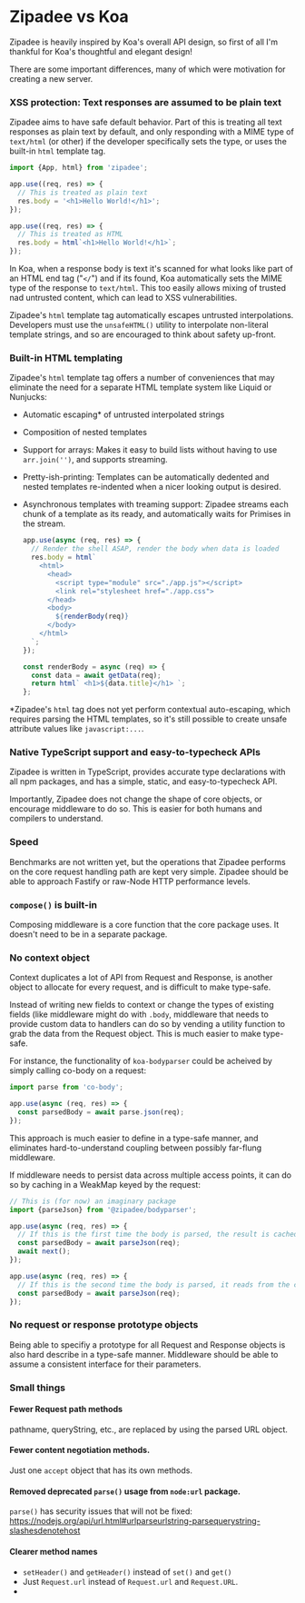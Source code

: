 # Zipadee vs Koa

Zipadee is heavily inspired by Koa's overall API design, so first of all I'm thankful for Koa's thoughtful and elegant design!

There are some important differences, many of which were motivation for creating a new server.

### XSS protection: Text responses are assumed to be plain text

Zipadee aims to have safe default behavior. Part of this is treating all text responses as plain text by default, and only responding with a MIME type of `text/html` (or other) if the developer specifically sets the type, or uses the built-in `html` template tag.

```ts
import {App, html} from 'zipadee';

app.use((req, res) => {
  // This is treated as plain text
  res.body = '<h1>Hello World!</h1>';
});

app.use((req, res) => {
  // This is treated as HTML
  res.body = html`<h1>Hello World!</h1>`;
});
```

In Koa, when a response body is text it's scanned for what looks like part of an HTML end tag ("`</`") and if its found, Koa automatically sets the MIME type of the response to `text/html`. This too easily allows mixing of trusted nad untrusted content, which can lead to XSS vulnerabilities.

Zipadee's `html` template tag automatically escapes untrusted interpolations. Developers must use the `unsafeHTML()` utility to interpolate non-literal template strings, and so are encouraged to think about safety up-front.

### Built-in HTML templating

Zipadee's `html` template tag offers a number of conveniences that may eliminate the need for a separate HTML template system like Liquid or Nunjucks:

- Automatic escaping\* of untrusted interpolated strings
- Composition of nested templates
- Support for arrays: Makes it easy to build lists without having to use `arr.join('')`, and supports streaming.
- Pretty-ish-printing: Templates can be automatically dedented and nested templates re-indented when a nicer looking output is desired.
- Asynchronous templates with treaming support: Zipadee streams each chunk of a template as its ready, and automatically waits for Primises in the stream.

  ```ts
  app.use(async (req, res) => {
    // Render the shell ASAP, render the body when data is loaded
    res.body = html`
      <html>
        <head>
          <script type="module" src="./app.js"></script>
          <link rel="stylesheet href="./app.css">
        </head>
        <body>
          ${renderBody(req)}
        </body>
      </html>
    `;
  });

  const renderBody = async (req) => {
    const data = await getData(req);
    return html` <h1>${data.title}</h1> `;
  };
  ```

\*Zipadee's `html` tag does not yet perform contextual auto-escaping, which requires parsing the HTML templates, so it's still possible to create unsafe attribute values like `javascript:...`.

### Native TypeScript support and easy-to-typecheck APIs

Zipadee is written in TypeScript, provides accurate type declarations with all npm packages, and has a simple, static, and easy-to-typecheck API.

Importantly, Zipadee does not change the shape of core objects, or encourage middleware to do so. This is easier for both humans and compilers to understand.

### Speed

Benchmarks are not written yet, but the operations that Zipadee performs on the core request handling path are kept very simple. Zipadee should be able to approach Fastify or raw-Node HTTP performance levels.

### `compose()` is built-in

Composing middleware is a core function that the core package uses. It doesn't need to be in a separate package.

### No context object

Context duplicates a lot of API from Request and Response, is another object to allocate for every request, and is difficult to make type-safe.

Instead of writing new fields to context or change the types of existing fields (like middleware might do with `.body`, middleware that needs to provide custom data to handlers can do so by vending a utility function to grab the data from the Request object. This is much easier to make type-safe.

For instance, the functionality of `koa-bodyparser` could be acheived by simply calling co-body on a request:

```ts
import parse from 'co-body';

app.use(async (req, res) => {
  const parsedBody = await parse.json(req);
});
```

This approach is much easier to define in a type-safe manner, and eliminates hard-to-understand coupling between possibly far-flung middleware.

If middleware needs to persist data across multiple access points, it can do so by caching in a WeakMap keyed by the request:

```ts
// This is (for now) an imaginary package
import {parseJson} from '@zipadee/bodyparser';

app.use(async (req, res) => {
  // If this is the first time the body is parsed, the result is cached
  const parsedBody = await parseJson(req);
  await next();
});

app.use(async (req, res) => {
  // If this is the second time the body is parsed, it reads from the cache
  const parsedBody = await parseJson(req);
});
```

### No request or response prototype objects

Being able to specifiy a prototype for all Request and Response objects is also hard describe in a type-safe manner. Middleware should be able to assume a consistent interface for their parameters.

### Small things

#### Fewer Request path methods

pathname, queryString, etc., are replaced by using the parsed URL object.

#### Fewer content negotiation methods.

Just one `accept` object that has its own methods.

#### Removed deprecated `parse()` usage from `node:url` package.

`parse()` has security issues that will not be fixed: https://nodejs.org/api/url.html#urlparseurlstring-parsequerystring-slashesdenotehost

#### Clearer method names

- `setHeader()` and `getHeader()` instead of `set()` and `get()`
- Just `Request.url` instead of `Request.url` and `Request.URL`.
-
